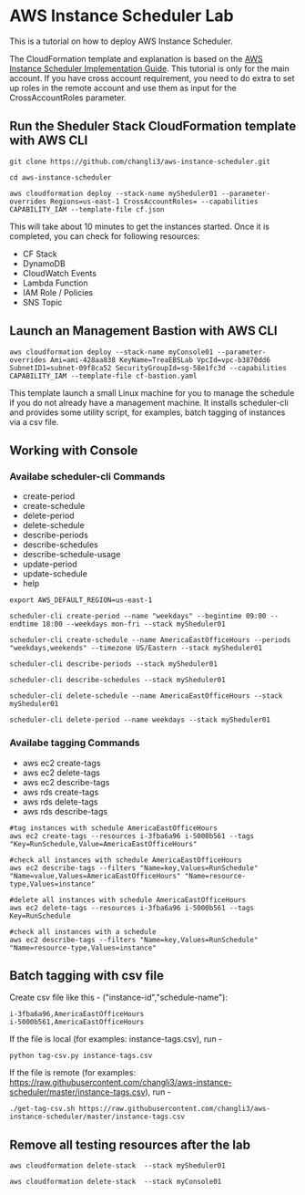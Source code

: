 # AWS Instance Scheduler Lab
This is a tutorial on how to deploy AWS Instance Scheduler.

The CloudFormation template and explanation is based on the [AWS Instance Scheduler Implementation Guide](https://docs.aws.amazon.com/solutions/latest/instance-scheduler/welcome.html). This tutorial is only for the main account. If you have cross account requirement, you need to do extra to set up roles in the remote account and use them as input for the CrossAccountRoles parameter.


## Run the Sheduler Stack CloudFormation template with AWS CLI

```
git clone https://github.com/changli3/aws-instance-scheduler.git

cd aws-instance-scheduler

aws cloudformation deploy --stack-name mySheduler01 --parameter-overrides Regions=us-east-1 CrossAccountRoles= --capabilities CAPABILITY_IAM --template-file cf.json 
```

This will take about 10 minutes to get the instances started. Once it is completed, you can check for following resources:
* CF Stack
* DynamoDB
* CloudWatch Events
* Lambda Function
* IAM Role / Policies
* SNS Topic


## Launch an Management Bastion with AWS CLI
```
aws cloudformation deploy --stack-name myConsole01 --parameter-overrides Ami=ami-428aa838 KeyName=TreaEBSLab VpcId=vpc-b3870dd6 SubnetID1=subnet-09f8ca52 SecurityGroupId=sg-58e1fc3d --capabilities CAPABILITY_IAM --template-file cf-bastion.yaml 
```
This template launch a small Linux machine for you to manage the schedule if you do not already have a management machine. It installs scheduler-cli and provides some utility script, for examples, batch tagging of instances via a csv file.

## Working with Console

### Availabe scheduler-cli Commands
* create-period
* create-schedule
* delete-period
* delete-schedule
* describe-periods
* describe-schedules
* describe-schedule-usage
* update-period
* update-schedule
* help

```
export AWS_DEFAULT_REGION=us-east-1

scheduler-cli create-period --name "weekdays" --begintime 09:00 --endtime 18:00 --weekdays mon-fri --stack mySheduler01 

scheduler-cli create-schedule --name AmericaEastOfficeHours --periods "weekdays,weekends" --timezone US/Eastern --stack mySheduler01

scheduler-cli describe-periods --stack mySheduler01

scheduler-cli describe-schedules --stack mySheduler01

scheduler-cli delete-schedule --name AmericaEastOfficeHours --stack mySheduler01

scheduler-cli delete-period --name weekdays --stack mySheduler01
```

### Availabe tagging Commands
* aws ec2 create-tags
* aws ec2 delete-tags
* aws ec2 describe-tags
* aws rds create-tags
* aws rds delete-tags
* aws rds describe-tags


```
#tag instances with schedule AmericaEastOfficeHours
aws ec2 create-tags --resources i-3fba6a96 i-5000b561 --tags "Key=RunSchedule,Value=AmericaEastOfficeHours"

#check all instances with schedule AmericaEastOfficeHours
aws ec2 describe-tags --filters "Name=key,Values=RunSchedule" "Name=value,Values=AmericaEastOfficeHours" "Name=resource-type,Values=instance"

#delete all instances with schedule AmericaEastOfficeHours
aws ec2 delete-tags --resources i-3fba6a96 i-5000b561 --tags Key=RunSchedule

#check all instances with a schedule
aws ec2 describe-tags --filters "Name=key,Values=RunSchedule" "Name=resource-type,Values=instance"

```

## Batch tagging with csv file
Create csv file like this - ("instance-id","schedule-name"):
```
i-3fba6a96,AmericaEastOfficeHours
i-5000b561,AmericaEastOfficeHours
```

If the file is local (for examples: instance-tags.csv), run -
```
python tag-csv.py instance-tags.csv
```

If the file is remote (for examples: https://raw.githubusercontent.com/changli3/aws-instance-scheduler/master/instance-tags.csv), run -
```
./get-tag-csv.sh https://raw.githubusercontent.com/changli3/aws-instance-scheduler/master/instance-tags.csv
```



## Remove all testing resources after the lab
```
aws cloudformation delete-stack  --stack mySheduler01

aws cloudformation delete-stack  --stack myConsole01
```

